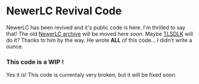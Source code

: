 # NewerLC Revival Code
NewerLC has been revived and it's public code is here. I'm thrilled to say that!
The old [NewerLC archive](https://github.com/Aquaplays21/newer-luigi-country) will be moved here *soon*. Maybe [TLSDLK](https://github.com/TLSDLKermesse) will do it?
Thanks to him by the way. He wrote **ALL** of this code... I didn't write a ounce.
### This code is a WIP !
Yes it is! This code is currentaly very broken, but it will be fixed soon.
